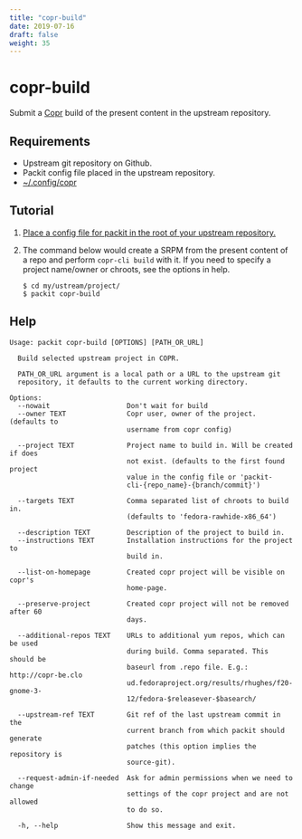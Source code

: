 ```yaml
---
title: "copr-build"
date: 2019-07-16
draft: false
weight: 35
---
```


# copr-build

Submit a [Copr](https://copr.fedorainfracloud.org) build of the present content in the upstream repository.

## Requirements

* Upstream git repository on Github.
* Packit config file placed in the upstream repository.
* [~/.config/copr](https://copr.fedorainfracloud.org/api/)

## Tutorial

1. [Place a config file for packit in the root of your upstream repository.](/docs/configuration/)

2. The command below would create a SRPM from the present content of a repo and perform `copr-cli build` with it. If you need to specify a project name/owner or chroots, see the options in help.
    ```
    $ cd my/ustream/project/
    $ packit copr-build
    ```

## Help

    Usage: packit copr-build [OPTIONS] [PATH_OR_URL]

      Build selected upstream project in COPR.

      PATH_OR_URL argument is a local path or a URL to the upstream git
      repository, it defaults to the current working directory.

    Options:
      --nowait                   Don't wait for build
      --owner TEXT               Copr user, owner of the project. (defaults to
                                 username from copr config)

      --project TEXT             Project name to build in. Will be created if does
                                 not exist. (defaults to the first found project
                                 value in the config file or 'packit-
                                 cli-{repo_name}-{branch/commit}')

      --targets TEXT             Comma separated list of chroots to build in.
                                 (defaults to 'fedora-rawhide-x86_64')

      --description TEXT         Description of the project to build in.
      --instructions TEXT        Installation instructions for the project to
                                 build in.

      --list-on-homepage         Created copr project will be visible on copr's
                                 home-page.

      --preserve-project         Created copr project will not be removed after 60
                                 days.

      --additional-repos TEXT    URLs to additional yum repos, which can be used
                                 during build. Comma separated. This should be
                                 baseurl from .repo file. E.g.: http://copr-be.clo
                                 ud.fedoraproject.org/results/rhughes/f20-gnome-3-
                                 12/fedora-$releasever-$basearch/

      --upstream-ref TEXT        Git ref of the last upstream commit in the
                                 current branch from which packit should generate
                                 patches (this option implies the repository is
                                 source-git).

      --request-admin-if-needed  Ask for admin permissions when we need to change
                                 settings of the copr project and are not allowed
                                 to do so.

      -h, --help                 Show this message and exit.

